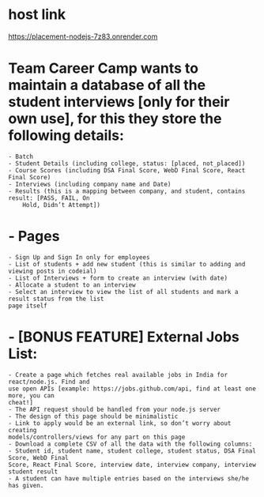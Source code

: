 # host link
https://placement-nodejs-7z83.onrender.com

# Team Career Camp wants to maintain a database of all the student interviews [only for their own use], for this they store the following details:
    - Batch
    - Student Details (including college, status: [placed, not_placed])
    - Course Scores (including DSA Final Score, WebD Final Score, React Final Score)
    - Interviews (including company name and Date)
    - Results (this is a mapping between company, and student, contains result: [PASS, FAIL, On
        Hold, Didn’t Attempt])

# - Pages
    - Sign Up and Sign In only for employees
    - List of students + add new student (this is similar to adding and viewing posts in codeial)
    - List of Interviews + form to create an interview (with date)
    - Allocate a student to an interview
    - Select an interview to view the list of all students and mark a result status from the list
    page itself

# - [BONUS FEATURE] External Jobs List:
    - Create a page which fetches real available jobs in India for react/node.js. Find and
    use open APIs [example: https://jobs.github.com/api, find at least one more, you can
    cheat!]
    - The API request should be handled from your node.js server
    - The design of this page should be minimalistic
    - Link to apply would be an external link, so don’t worry about creating
    models/controllers/views for any part on this page
    - Download a complete CSV of all the data with the following columns:
    - Student id, student name, student college, student status, DSA Final Score, WebD Final
    Score, React Final Score, interview date, interview company, interview student result
    - A student can have multiple entries based on the interviews she/he has given.




     
